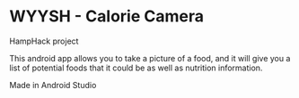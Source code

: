 # WYYSH - Calorie Camera
HampHack project

This android app allows you to take a picture of a food, and it will give you a list of potential foods that it could be as well as nutrition information. 

Made in Android Studio
